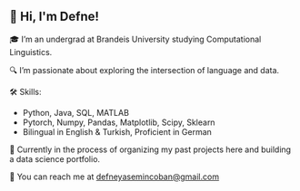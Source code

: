 ## 💫 Hi, I'm Defne!

🎓 I’m an undergrad at Brandeis University studying Computational Linguistics.

🔍 I’m passionate about exploring the intersection of language and data.

<!--
🚀 Current Projects:
- 🍲 **Cookbook Project:** Creating a comprehensive gourmet cookbook from a large dataset of recipes.
- 💻 **Concurrent Unix Shell in Java:** Implementing a concurrent shell using threads for my class project.
-->
🛠️ Skills:
- Python, Java, SQL, MATLAB
- Pytorch, Numpy, Pandas, Matplotlib, Scipy, Sklearn
- Bilingual in English & Turkish, Proficient in German

🌱 Currently in the process of organizing my past projects here and building a data science portfolio.

💌 You can reach me at defneyasemincoban@gmail.com
